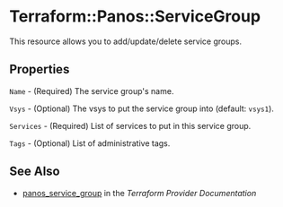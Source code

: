 # Terraform::Panos::ServiceGroup

This resource allows you to add/update/delete service groups.

## Properties

`Name` - (Required) The service group's name.

`Vsys` - (Optional) The vsys to put the service group into (default:
`vsys1`).

`Services` - (Required) List of services to put in this service group.

`Tags` - (Optional) List of administrative tags.


## See Also

* [panos_service_group](https://www.terraform.io/docs/providers/panos/r/service_group.html) in the _Terraform Provider Documentation_
